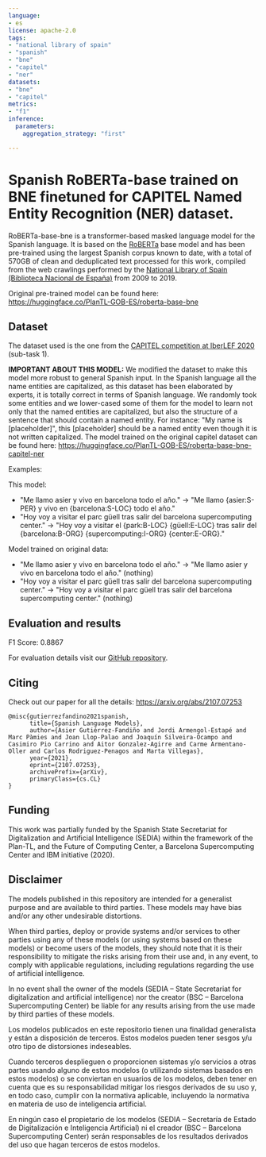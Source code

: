 ```yaml
---
language:
- es
license: apache-2.0
tags:
- "national library of spain"
- "spanish"
- "bne"
- "capitel"
- "ner"
datasets:
- "bne"
- "capitel"  
metrics:
- "f1"
inference:
  parameters:
    aggregation_strategy: "first"

---
```


# Spanish RoBERTa-base trained on BNE finetuned for CAPITEL Named Entity Recognition (NER) dataset.
RoBERTa-base-bne is a transformer-based masked language model for the Spanish language. It is based on the [RoBERTa](https://arxiv.org/abs/1907.11692) base model and has been pre-trained using the largest Spanish corpus known to date, with a total of 570GB of clean and deduplicated text processed for this work, compiled from the web crawlings performed by the  [National Library of Spain (Biblioteca Nacional de España)](http://www.bne.es/en/Inicio/index.html) from 2009 to 2019.

Original pre-trained model can be found here: https://huggingface.co/PlanTL-GOB-ES/roberta-base-bne

## Dataset
The dataset used is the one from the [CAPITEL competition at IberLEF 2020](https://sites.google.com/view/capitel2020) (sub-task 1).

**IMPORTANT ABOUT THIS MODEL:** We modified the dataset to make this model more robust to general Spanish input. In the Spanish language all the name entities are capitalized, as this dataset has been elaborated by experts, it is totally correct in terms of Spanish language. We randomly took some entities and we lower-cased some of them for the model to learn not only that the named entities are capitalized, but also the structure of a sentence that should contain a named entity. For instance: "My name is [placeholder]", this [placeholder] should be a named entity even though it is not written capitalized. The model trained on the original capitel dataset can be found here: https://huggingface.co/PlanTL-GOB-ES/roberta-base-bne-capitel-ner

Examples:

This model:
- "Me llamo asier y vivo en barcelona todo el año." → "Me llamo {asier:S-PER} y vivo en {barcelona:S-LOC} todo el año."
- "Hoy voy a visitar el parc güell tras salir del barcelona supercomputing center." → "Hoy voy a visitar el {park:B-LOC} {güell:E-LOC} tras salir del {barcelona:B-ORG} {supercomputing:I-ORG} {center:E-ORG}."

Model trained on original data:
- "Me llamo asier y vivo en barcelona todo el año." → "Me llamo asier y vivo en barcelona todo el año." (nothing)
- "Hoy voy a visitar el parc güell tras salir del barcelona supercomputing center." → "Hoy voy a visitar el parc güell tras salir del barcelona supercomputing center." (nothing)

## Evaluation and results
F1 Score: 0.8867

For evaluation details visit our [GitHub repository](https://github.com/PlanTL-GOB-ES/lm-spanish).


## Citing 
Check out our paper for all the details: https://arxiv.org/abs/2107.07253
```
@misc{gutierrezfandino2021spanish,
      title={Spanish Language Models}, 
      author={Asier Gutiérrez-Fandiño and Jordi Armengol-Estapé and Marc Pàmies and Joan Llop-Palao and Joaquín Silveira-Ocampo and Casimiro Pio Carrino and Aitor Gonzalez-Agirre and Carme Armentano-Oller and Carlos Rodriguez-Penagos and Marta Villegas},
      year={2021},
      eprint={2107.07253},
      archivePrefix={arXiv},
      primaryClass={cs.CL}
}
```

## Funding
This work was partially funded by the Spanish State Secretariat for Digitalization and Artificial Intelligence (SEDIA) within the framework of the Plan-TL, and the Future of Computing Center, a Barcelona Supercomputing Center and IBM initiative (2020).


## Disclaimer

The models published in this repository are intended for a generalist purpose and are available to third parties. These models may have bias and/or any other undesirable distortions.

When third  parties, deploy or provide systems and/or services to other parties using any of these models (or using systems based on these models) or become users of the models, they should note that it is their responsibility to mitigate the risks arising from their use and, in any event, to comply with applicable regulations, including regulations regarding the use of artificial intelligence.

In no event shall the owner of the models (SEDIA – State Secretariat for digitalization and artificial intelligence) nor the creator (BSC – Barcelona Supercomputing Center) be liable for any results arising from the use made by third parties of these models.


Los modelos publicados en este repositorio tienen una finalidad generalista y están a disposición de terceros. Estos modelos pueden tener sesgos y/u otro tipo de distorsiones indeseables.

Cuando terceros desplieguen o proporcionen sistemas y/o servicios a otras partes usando alguno de estos modelos (o utilizando sistemas basados en estos modelos) o se conviertan en usuarios de los modelos, deben tener en cuenta que es su responsabilidad mitigar los riesgos derivados de su uso y, en todo caso, cumplir con la normativa aplicable, incluyendo la normativa en materia de uso de inteligencia artificial.

En ningún caso el propietario de los modelos (SEDIA – Secretaría de Estado de Digitalización e Inteligencia Artificial) ni el creador (BSC – Barcelona Supercomputing Center) serán responsables de los resultados derivados del uso que hagan terceros de estos modelos.
